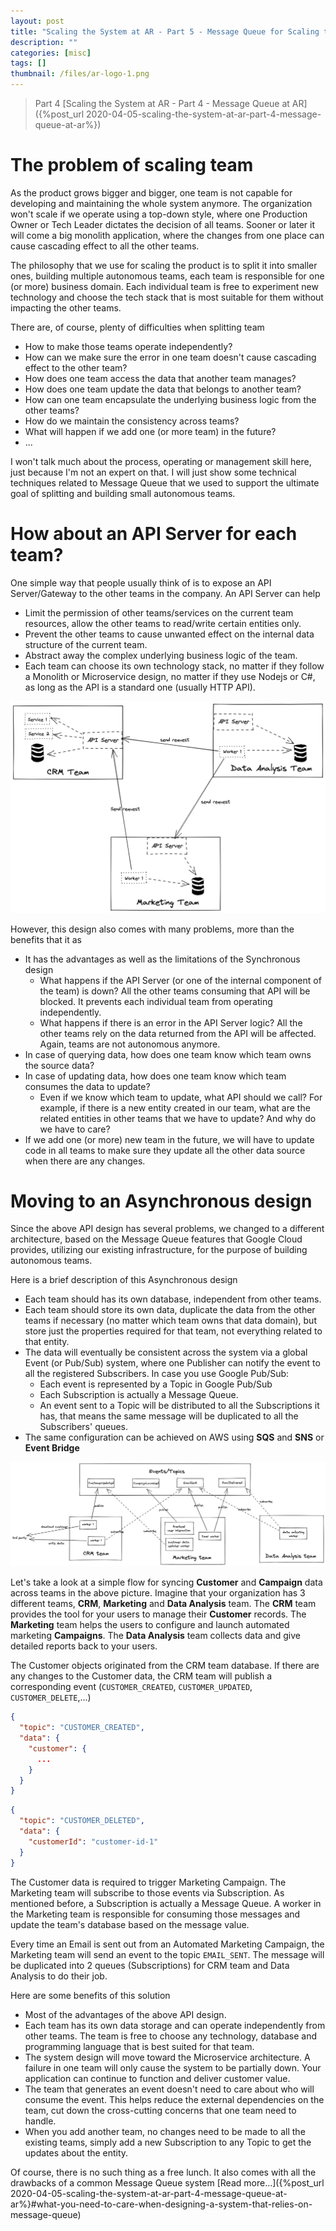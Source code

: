 ```yaml
---
layout: post
title: "Scaling the System at AR - Part 5 - Message Queue for Scaling team"
description: ""
categories: [misc]
tags: []
thumbnail: /files/ar-logo-1.png
---
```


> Part 4
> [Scaling the System at AR - Part 4 - Message Queue at AR]({%post_url 2020-04-05-scaling-the-system-at-ar-part-4-message-queue-at-ar%}) 

# The problem of scaling team

As the product grows bigger and bigger, one team is not capable for developing and maintaining the
whole system anymore. The organization won't scale if we operate
using a top-down style, where one Production Owner or Tech Leader dictates the decision of all
teams. Sooner or later it will come a big monolith application, where the changes from one place can
cause cascading effect to all the other teams.

The philosophy that we use for scaling the product is to split it into smaller
ones, building multiple autonomous teams, each team is responsible for one (or more) business
domain. Each individual team is free to experiment new technology and choose the tech stack that is
most suitable for them without impacting the other teams.

There are, of course, plenty of difficulties when splitting team

- How to make those teams operate independently?
- How can we make sure the error in one team doesn't cause cascading effect to the other team?
- How does one team access the data that another team manages?
- How does one team update the data that belongs to another team?
- How can one team encapsulate the underlying business logic from the other teams?
- How do we maintain the consistency across teams?
- What will happen if we add one (or more team) in the future?
- ...

I won't talk much about the process, operating or management skill here, just because I'm not an
expert on that. I will just show some technical techniques related to Message Queue that we used to
support the ultimate goal of splitting and building small autonomous teams.

# How about an API Server for each team?

One simple way that people usually think of is to expose an API Server/Gateway to the other teams in
the company. An API Server can help

- Limit the permission of other teams/services on the current team resources, allow the other teams
  to read/write certain entities only.
- Prevent the other teams to cause unwanted effect on the internal data structure of the current
  team.
- Abstract away the complex underlying business logic of the team.
- Each team can choose its own technology stack, no matter if they follow a Monolith or Microservice
  design, no matter if they use Nodejs or C#, as long as the API is a standard one (usually HTTP API).

<!-- more -->

![Api Server](/files/2021-07-15-scaling-the-system-at-ar-part-5/api-server.png)

However, this design also comes with many problems, more than the benefits that it as

- It has the advantages as well as the limitations of the Synchronous design
  - What happens if the API Server (or one of the internal component of the team) is down? All the
    other teams consuming that API will be blocked. It prevents each individual team from operating
    independently.
  - What happens if there is an error in the API Server logic? All the other teams rely on the data
    returned from the API will be affected. Again, teams are not autonomous anymore.
- In case of querying data, how does one team know which team owns the source data?
- In case of updating data, how does one team know which team consumes the data to update?
  - Even if we know which team to update, what API should we call? For example, if there is a new
    entity created in our team, what are the related entities in other teams that we have to update?
    And why do we have to care?
- If we add one (or more) new team in the future, we will have to update code in all teams to make
  sure they update all the other data source when there are any changes.

# Moving to an Asynchronous design

Since the above API design has several problems, we changed to a different architecture, based on the
Message Queue features that Google Cloud provides, utilizing our existing infrastructure, for the purpose of
building autonomous teams.

Here is a brief description of this Asynchronous design
- Each team should has its own database, independent from other teams.
- Each team should store its own data, duplicate the data from the other teams if necessary (no
  matter which team owns that data domain), but store just the properties required for
  that team, not everything related to that entity.
- The data will eventually be consistent across the system via a global Event (or Pub/Sub) system,
where one Publisher can notify the event to all the registered Subscribers. In case you
use Google Pub/Sub:
  - Each event is represented by a Topic in Google Pub/Sub
  - Each Subscription is actually a Message Queue.
  - An event sent to a Topic will be distributed to all the Subscriptions it has, that means the
    same message will be duplicated to all the Subscribers' queues.
- The same configuration can be achieved on AWS using **SQS** and **SNS** or
  **Event Bridge**

![publish-subscribe](/files/2021-07-15-scaling-the-system-at-ar-part-5/publish-subscribe.png)

Let's take a look at a simple flow for syncing **Customer** and **Campaign** data across teams in the above
picture. Imagine that your organization has 3 different teams, **CRM**, **Marketing** and
**Data Analysis** team. The **CRM** team provides the tool for your users to manage their **Customer**
records. The **Marketing** team helps the users to configure and launch automated marketing **Campaigns**.
The **Data Analysis** team collects data and give detailed reports back to your users.

The Customer objects originated from the CRM team database. If there are any changes to the Customer
data, the CRM team will publish a corresponding event (`CUSTOMER_CREATED`, `CUSTOMER_UPDATED`,
`CUSTOMER_DELETE`,...)

```json
{
  "topic": "CUSTOMER_CREATED",
  "data": {
    "customer": {
      ...
    }
  }
}
```

```json
{
  "topic": "CUSTOMER_DELETED",
  "data": {
    "customerId": "customer-id-1"
  }
}
```

The Customer data is required to trigger Marketing Campaign. The Marketing team will subscribe to those
events via Subscription. As mentioned before, a Subscription is actually a Message Queue. A worker
in the Marketing team is responsible for consuming those messages and update the team's database based on
the message value.

Every time an Email is sent out from an Automated Marketing Campaign, the Marketing team will
send an event to the topic `EMAIL_SENT`. The message will be duplicated into 2 queues
(Subscriptions) for CRM team and Data Analysis to do their job.

Here are some benefits of this solution

- Most of the advantages of the above API design.
- Each team has its own data storage and can operate independently from other teams. The team is
free to choose any technology, database and programming language that is best suited for that team.
- The system design will move toward the Microservice architecture. A failure in one team will only
cause the system to be partially down. Your application can continue to function and deliver
customer value.
- The team that generates an event doesn't need to care about who will consume the event. This helps
reduce the external dependencies on the team, cut down the cross-cutting concerns that one team need
to handle.
- When you add another team, no changes need to be made to all the existing teams, simply add a new
Subscription to any Topic to get the updates about the entity.

Of course, there is no such thing as a free lunch. It also comes with all the drawbacks of a common
Message Queue system [Read more...]({%post_url 2020-04-05-scaling-the-system-at-ar-part-4-message-queue-at-ar%}#what-you-need-to-care-when-designing-a-system-that-relies-on-message-queue)

